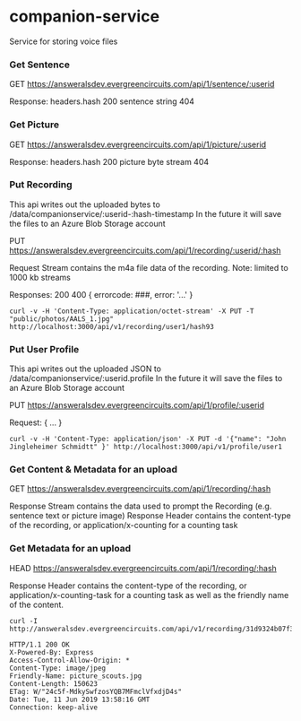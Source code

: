 # companion-service

Service for storing voice files

### Get Sentence

GET https://answeralsdev.evergreencircuits.com/api/1/sentence/:userid

Response:
  headers.hash
  200 sentence string
  404

### Get Picture

GET https://answeralsdev.evergreencircuits.com/api/1/picture/:userid

Response:
  headers.hash
  200 picture byte stream
  404

### Put Recording

This api writes out the uploaded bytes to /data/companionservice/:userid-:hash-timestamp
In the future it will save the files to an Azure Blob Storage account

PUT https://answeralsdev.evergreencircuits.com/api/1/recording/:userid/:hash

Request Stream contains the m4a file data of the recording.
Note: limited to 1000 kb streams

Responses:
  200
  400 { errorcode: ###, error: '...' }

    curl -v -H 'Content-Type: application/octet-stream' -X PUT -T "public/photos/AALS_1.jpg" http://localhost:3000/api/v1/recording/user1/hash93

### Put User Profile

This api writes out the uploaded JSON to /data/companionservice/:userid.profile
In the future it will save the files to an Azure Blob Storage account

PUT https://answeralsdev.evergreencircuits.com/api/1/profile/:userid

Request: { ... }

    curl -v -H 'Content-Type: application/json' -X PUT -d '{"name": "John Jingleheimer Schmidtt" }' http://localhost:3000/api/v1/profile/user1

### Get Content &amp; Metadata for an upload

GET https://answeralsdev.evergreencircuits.com/api/1/recording/:hash

Response Stream contains the data used to prompt the Recording (e.g. sentence text or picture image)
Response Header contains the content-type of the recording, or application/x-counting for a counting task

### Get Metadata for an upload

HEAD https://answeralsdev.evergreencircuits.com/api/1/recording/:hash

Response Header contains the content-type of the recording, or application/x-counting-task for a counting task as well
as the friendly name of the content.

    curl -I http://answeralsdev.evergreencircuits.com/api/v1/recording/31d9324b07f3a2c61007b30599c9557f17630f8b

    HTTP/1.1 200 OK
    X-Powered-By: Express
    Access-Control-Allow-Origin: *
    Content-Type: image/jpeg
    Friendly-Name: picture_scouts.jpg
    Content-Length: 150623
    ETag: W/"24c5f-MdkySwfzosYQB7MFmclVfxdjD4s"
    Date: Tue, 11 Jun 2019 13:58:16 GMT
    Connection: keep-alive
